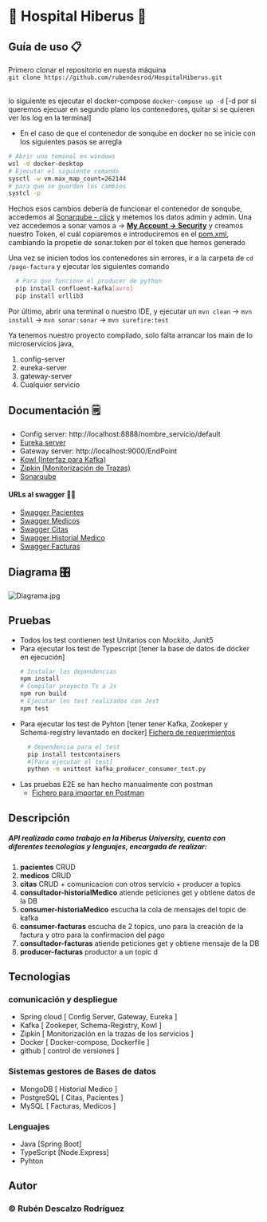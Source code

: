 # 🏥 Hospital Hiberus 🏥

## Guía de uso 📋
Primero clonar el repositorio en nuesta máquina
<br>
```git clone https://github.com/rubendesrod/HospitalHiberus.git```
<br><br>

lo siguiente es ejecutar el docker-compose ```docker-compose up -d``` [-d por si queremos ejecuar en segundo plano los contenedores, quitar si se quieren ver los log en la terminal]

* En el caso de que el contenedor de sonqube en docker no se inicie con los siguientes pasos se arregla
 ```bash
 # Abrir una teminal en windows
 wsl -d docker-desktop
 # Ejecutar el siguiente comando
 sysctl -w vm.max_map_count=262144
 # para que se guarden los cambios
 systcl -p
 ```
Hechos esos cambios debería de funcionar el contenedor de sonqube,
 accedemos al [Sonarqube - click](http://localhost:9090) y metemos los datos admin y admin.
Una vez accedemos a sonar vamos a -> [**My Account -> Security**](http://localhost:9090/account/security)
y creamos nuestro Token, el cuál copiaremos e introduciremos en el [pom.xml](./pom.xml), cambiando la propetie de sonar.token
por el token que hemos generado


Una vez se inicien todos los contenedores sin errores, ir a la carpeta de ``cd /pago-factura`` y ejecutar los siguientes comando

```bash 
  # Para que funcione el producer de python
  pip install confluent-kafka[avro]
  pip install urllib3
 ```

Por último, abrir una terminal o nuestro IDE, y ejecutar un
```mvn clean```  -> ```mvn install``` -> ```mvn sonar:sonar``` -> ```mvn surefire:test```

Ya tenemos nuestro proyecto compilado, solo falta arrancar los main de lo microservicios java,
1. config-server
2. eureka-server
3. gateway-server
4. Cualquier servicio


## Documentación 🗒️
* Config server: http://localhost:8888/nombre_servicio/default
* [Eureka server](http://localhost:8761)
* Gateway server: http://localhost:9000/EndPoint
* [Kowl (Interfaz para Kafka)](http://localhost:8080/topics)
* [Zipkin (Monitorización de Trazas)](http://localhost:9411/zipkin/)
* [Sonarqube](http://localhost:9090/)

#### URLs al swagger ⛓️‍💥
* [Swagger Pacientes](http://localhost:8086/swagger-ui/index.html)
* [Swagger Medicos](http://localhost:8082/docs)
* [Swagger Citas](http://localhost:8083/swagger-ui/index.html)
* [Swagger Historial Medico](http://localhost:8084/swagger-ui/index.html)
* [Swagger Facturas](http://localhost:8085/swagger-ui/index.html)

## Diagrama 🎛️
![Diagrama.jpg](imagenes%2FDiagrama.jpg "Diagrama de la comunicación de los Microservicios")

## Pruebas
* Todos los test contienen test Unitarios con Mockito, Junit5
* Para ejecutar los test de Typescript [tener la base de datos de docker en ejecución]
    ```bash
    # Instalar las dependencias
    npm install 
    # Compilar proyecto Ts a Js
    npm run build
    # Ejecutar los test realizados con Jest
    npm test
    ``` 
* Para ejecutar los test de Pyhton [tener tener Kafka, Zookeper y Schema-registry levantado en docker]
    [Fichero de requerimientos](./pago-factura/requerido.txt)
  ```bash
    # Dependencia para el test
    pip install testcontainers
    #[Para ejecutar el test]
    python -m unittest kafka_producer_consumer_test.py
    ``` 
* Las pruebas E2E se han hecho manualmente con postman
  * [Fichero para importar en Postman](Hospital_Hiberus.postman_collection.json)

## Descripción
##### API realizada como trabajo en la Hiberus University, cuenta con diferentes tecnologías y lenguajes, encargada de realizar:
1. **pacientes** CRUD
2. **medicos** CRUD
3. **citas** CRUD + comunicacion con otros servicio + producer a topics
4. **consultador-historialMedico** atiende peticiones get y obtiene datos de la DB
5. **consumer-historiaMedico** escucha la cola de mensajes del topic de kafka
6. **consumer-facturas** escucha de 2 topics, uno para la creación de la factura y otro para la confirmacion del pago
7. **consultador-facturas** atiende peticiones get y obtiene mensaje de la DB
8. **producer-facturas** productor a un topic d

## Tecnologias
### comunicación y despliegue
* Spring cloud [ Config Server, Gateway, Eureka ]
* Kafka [ Zookeper, Schema-Registry, Kowl ]
* Zipkin [ Monitorización en la trazas de los servicios ]
* Docker [ Docker-compose, Dockerfile ]
* github [ control de versiones ]

### Sistemas gestores de Bases de datos
* MongoDB [ Historial Medico ]
* PostgreSQL [ Citas, Pacientes ]
* MySQL [ Facturas, Medicos ]

### Lenguajes
* Java [Spring Boot]
* TypeScript [Node.Express]
* Pyhton


## Autor
### © Rubén Descalzo Rodríguez